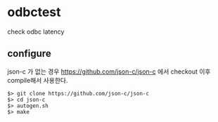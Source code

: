 # odbctest
check odbc latency

## configure

json-c 가 없는 경우 https://github.com/json-c/json-c 에서 
checkout 이후 compile해서 사용한다.

```
$> git clone https://github.com/json-c/json-c 
$> cd json-c
$> autogen.sh
$> make
```
